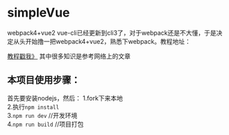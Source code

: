 # simpleVue
webpack4+vue2
vue-cli已经更新到cli3了，对于webpack还是不大懂，于是决定从头开始撸一把webpack4+vue2，熟悉下webpack。教程地址：

[教程戳我》](http://blog.iyuge.cn/2019/04/20/webpack4%E4%BB%8E%E5%A4%B4%E6%9E%84%E5%BB%BA%E4%B8%80%E4%B8%AA%E7%AE%80%E5%8D%95%E7%9A%84vue2%E9%A1%B9%E7%9B%AE/#more)
其中很多知识是参考网络上的文章

## 本项目使用步骤：
首先要安装nodejs，然后：
1.fork下来本地 </br>
2.执行`npm install` </br>
3.`npm run dev`  //开发环境 </br>
4.`npm run build` //项目打包 </br>

